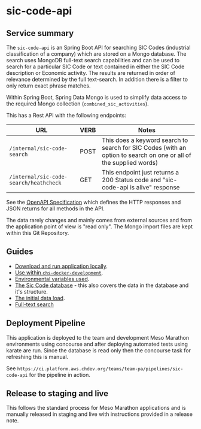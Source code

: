 # sic-code-api

## Service summary

The `sic-code-api` is an Spring Boot API for searching SIC Codes (industrial classification of a company) which are stored on a Mongo database. The search uses MongoDB full-text search capabilities and can be used to search for a particular SIC Code or text contained in either the SIC Code description or Economic activity. The results are returned in order of relevance determined by the full text-search. In addition there is a filter to only return exact phrase matches.

Within Spring Boot, Spring Data Mongo is used to simplify data access to the required Mongo collection (`combined_sic_activities`).

This has a Rest API with the following endpoints:

URL                                    | VERB | Notes
-------------------------------------- | ---- | --------------------------------------------------------------------------
`/internal/sic-code-search`            | POST | This does a keyword search to search for SIC Codes (with an option to search on one or all of the supplied words)
`/internal/sic-code-search/heathcheck` | GET  | This endpoint just returns a 200 Status code and "sic-code-api is alive" response

See the [OpenAPI Specification](spec/api-spec.json) which defines the HTTP responses and JSON returns for all methods in the API.

The data rarely changes and mainly comes from external sources and from the application point of view is "read only". The Mongo import files are kept within this Git Repository.

## Guides

- [Download and run application locally](docs/download-and-run-locally.md).
- [Use within `chs-docker-development`](docs/use-with-chs-docker-development.md).
- [Environmental variables used](docs/environmental-variables.md).
- [The Sic Code database](docs/sic-code-database.md) - this also covers the data in the database and it's structure.
- [The initial data load](docs/initial-dataload.md).
- [Full-text search](docs/full-text-search.md)

## Deployment Pipeline

This application is deployed to the team and development Meso Marathon environments using concourse and after deploying automated tests using karate are run. Since the database is read only then the concourse task for refreshing this is manual.

See `https://ci.platform.aws.chdev.org/teams/team-pa/pipelines/sic-code-api` for the pipeline in action.

## Release to staging and live

This follows the standard process for Meso Marathon applications and is manually released in staging and live with instructions provided in a release note.
